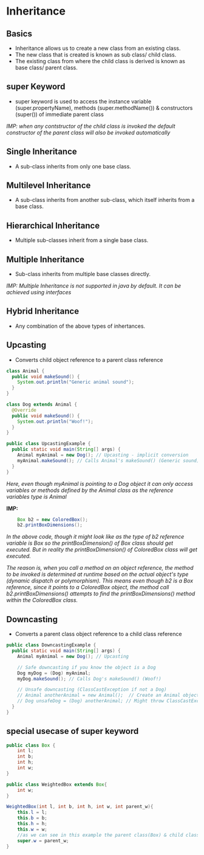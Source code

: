 # Inheritance

## Basics
- Inheritance allows us to create a new class from an existing class.
- The new class that is created is known as sub class/ child class.
- The existing class from where the child class is derived is known as base class/ parent class.

## super Keyword

- super keyword is used to access the instance variable (super.propertyName), methods (super.methodName()) & constructors (super()) of immediate parent class

_IMP: when any contstructor of the child class is invoked the default constructor of the parent class will also be invoked automatically_

## Single Inheritance 
- A sub-class inherits from only one base class.
  
## Multilevel Inheritance
- A sub-class inherits from another sub-class, which itself inherits from a base class.
  
## Hierarchical Inheritance
- Multiple sub-classes inherit from a single base class.

## Multiple Inheritance
- Sub-class inherits from multiple base classes directly.

_IMP: Multiple Inheritance is not supported in java by default. It can be achieved using interfaces_

## Hybrid Inheritance
- Any combination of the above types of inhertances.

## Upcasting
- Converts child object reference to a parent class reference 

```java
class Animal {
  public void makeSound() {
    System.out.println("Generic animal sound");
  }
}

class Dog extends Animal {
  @Override
  public void makeSound() {
    System.out.println("Woof!");
  }
}

public class UpcastingExample {
  public static void main(String[] args) {
    Animal myAnimal = new Dog(); // Upcasting - implicit conversion
    myAnimal.makeSound(); // Calls Animal's makeSound() (Generic sound)
  }
}
```
_Here, even though myAnimal is pointing to a Dog object it can only access variables or methods defined by the Animal class as the reference variables type is Animal_

**IMP:**
```java
    Box b2 = new ColoredBox();
    b2.printBoxDimensions();
```

_In the above code, though it might look like as the type of b2 reference variable is Box so the printBoxDimension() of Box class should get executed. But in reality the printBoxDimension() of ColoredBox class will get executed._

_The reason is, when you call a method on an object reference, the method to be invoked is determined at runtime based on the actual object's type (dynamic dispatch or polymorphism). This means even though b2 is a Box reference, since it points to a ColoredBox object, the method call b2.printBoxDimensions() attempts to find the printBoxDimensions() method within the ColoredBox class._

## Downcasting 
- Converts a parent class object reference to a child class reference
  
```java
public class DowncastingExample {
  public static void main(String[] args) {
    Animal myAnimal = new Dog(); // Upcasting

    // Safe downcasting if you know the object is a Dog
    Dog myDog = (Dog) myAnimal; 
    myDog.makeSound(); // Calls Dog's makeSound() (Woof!)

    // Unsafe downcasting (ClassCastException if not a Dog)
    // Animal anotherAnimal = new Animal();  // Create an Animal object
    // Dog unsafeDog = (Dog) anotherAnimal; // Might throw ClassCastException
  }
}
```

## special usecase of super keyword 
```java
public class Box {
    int l;
    int b;
    int h;
    int w;
}

public class WeightedBox extends Box{
    int w;
}

WeightedBox(int l, int b, int h, int w, int parent_w){
    this.l = l;
    this.b = b;
    this.h = h;
    this.w = w;
    //as we can see in this example the parent class(Box) & child class(WeightedBox) both have a instance variable named w. If we want to initialize the w variable of the parent class from the constructor of child class we can't do that using this keyword. We've to use super keyword to refer to the w of the parent class.
    super.w = parent_w;
}
```